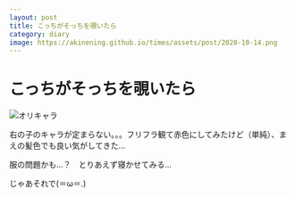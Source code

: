 ```yaml
---
layout: post
title: こっちがそっちを覗いたら
category: diary
image: https://akinening.github.io/times/assets/post/2020-10-14.png
---
```


# こっちがそっちを覗いたら

<img src="https://akinening.github.io/times/assets/post/2020-10-14.png" alt="オリキャラ">

右の子のキャラが定まらない。。。フリフラ観て赤色にしてみたけど（単純）、まえの髪色でも良い気がしてきた…

服の問題かも…？　とりあえず寝かせてみる…

じゃあそれで(＝ω＝.)